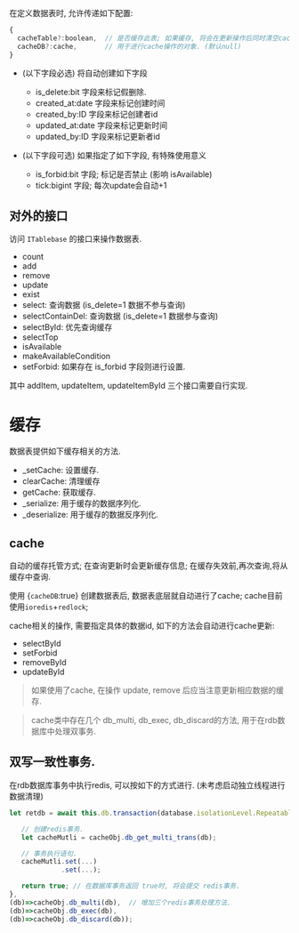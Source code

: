 在定义数据表时, 允许传递如下配置:

```js
{
  cacheTable?:boolean,  // 是否缓存此表; 如果缓存, 将会在更新操作后同时清空cache. (默认false)
  cacheDB?:cache,       // 用于进行cache操作的对象. (默认null)
}
```

- (以下字段必选) 将自动创建如下字段
  - is_delete:bit 字段来标记假删除.
  - created_at:date 字段来标记创建时间
  - created_by:ID 字段来标记创建者id
  - updated_at:date 字段来标记更新时间
  - updated_by:ID 字段来标记更新者id

- (以下字段可选) 如果指定了如下字段, 有特殊使用意义
  - is_forbid:bit 字段; 标记是否禁止 (影响 isAvailable)
  - tick:bigint 字段; 每次update会自动+1

## 对外的接口

访问 `ITablebase` 的接口来操作数据表.

- count
- add
- remove
- update
- exist
- select:       查询数据 (is_delete=1 数据不参与查询)
- selectContainDel:    查询数据 (is_delete=1 数据参与查询)
- selectById:   优先查询缓存
- selectTop
- isAvailable
- makeAvailableCondition
- setForbid:    如果存在 is_forbid 字段则进行设置.


其中 addItem, updateItem, updateItemById 三个接口需要自行实现.

# 缓存

数据表提供如下缓存相关的方法.

- _setCache:   设置缓存.
- clearCache:  清理缓存
- getCache:    获取缓存.
- _serialize:   用于缓存的数据序列化.
- _deserialize: 用于缓存的数据反序列化.


## cache

自动的缓存托管方式; 在查询更新时会更新缓存信息; 在缓存失效前,再次查询,将从缓存中查询.

使用 {`cacheDB`:true} 创建数据表后, 数据表底层就自动进行了cache; cache目前使用`ioredis`+`redlock`;

cache相关的操作, 需要指定具体的数据id, 如下的方法会自动进行cache更新:

- selectById
- setForbid
- removeById
- updateById

> 如果使用了cache, 在操作 update, remove 后应当注意更新相应数据的缓存.

> cache类中存在几个 db_multi, db_exec, db_discard的方法, 用于在rdb数据库中处理双事务.

## 双写一致性事务.

在rdb数据库事务中执行redis, 可以按如下的方式进行. (未考虑启动独立线程进行数据清理)

```js
let retdb = await this.db.transaction(database.isolationLevel.Repeatable_read, async (db:Database):Promise<boolean> => {

   // 创建redis事务.
   let cacheMutli = cacheObj.db_get_multi_trans(db);

   // 事务执行语句.
   cacheMutli.set(...)
             .set(...);

   return true; // 在数据库事务返回 true时, 将会提交 redis事务.
},
(db)=>cacheObj.db_multi(db),  // 增加三个redis事务处理方法.
(db)=>cacheObj.db_exec(db),
(db)=>cacheObj.db_discard(db));

```